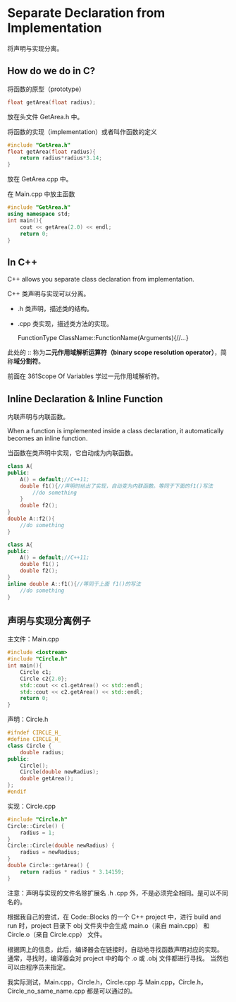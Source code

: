 # Separate Declaration from Implementation

将声明与实现分离。

## How do we do in C?

将函数的原型（prototype）

~~~c++
float getArea(float radius);
~~~

放在头文件 GetArea.h 中。

将函数的实现（implementation）或者叫作函数的定义

~~~c++
#include "GetArea.h"
float getArea(float radius){
    return radius*radius*3.14;
}
~~~

放在 GetArea.cpp 中。

在 Main.cpp 中放主函数

~~~C++
#include "GetArea.h"
using namespace std;
int main(){
    cout << getArea(2.0) << endl;
    return 0;
}
~~~

## In C++

C++ allows you separate class declaration from implementation.

C++ 类声明与实现可以分离。

- .h 类声明，描述类的结构。

- .cpp 类实现，描述类方法的实现。

  FunctionType ClassName::FunctionName(Arguments){//...}

此处的 :: 称为**二元作用域解析运算符（binary scope resolution operator）**，简称**域分割符**。

前面在 361Scope Of Variables 学过一元作用域解析符。

## Inline Declaration & Inline Function

内联声明与内联函数。

When a function is implemented inside a class declaration, it automatically becomes an inline function.

当函数在类声明中实现，它自动成为内联函数。

~~~C++
class A{
public:
    A() = default;//C++11;
    double f1(){//声明时给出了实现，自动变为内联函数。等同于下面的f1()写法
        //do something
    }
    double f2();
}
double A::f2(){
    //do something
}
~~~

~~~C++
class A{
public:
    A() = default;//C++11;
    double f1()；
    double f2();
}
inline double A::f1(){//等同于上面 f1()的写法
    //do something
}
~~~

## 声明与实现分离例子

主文件：Main.cpp

~~~C++
#include <iostream>
#include "Circle.h"
int main(){
    Circle c1;
    Circle c2{2.0};
    std::cout << c1.getArea() << std::endl;
    std::cout << c2.getArea() << std::endl;
    return 0;
}
~~~

声明：Circle.h

~~~C++
#ifndef CIRCLE_H_
#define CIRCLE_H_
class Circle {
    double radius;
public:
    Circle();
    Circle(double newRadius);
    double getArea();
};
#endif
~~~

实现：Circle.cpp

~~~C++
#include "Circle.h"
Circle::Circle() {
    radius = 1;
}
Circle::Circle(double newRadius) {
    radius = newRadius;
}
double Circle::getArea() {
    return radius * radius * 3.14159;
}
~~~

注意：声明与实现的文件名除扩展名 .h .cpp 外，不是必须完全相同。是可以不同名的。

根据我自己的尝试，在 Code::Blocks 的一个 C++ project 中，进行 build and run 时，project 目录下 obj 文件夹中会生成 main.o（来自 main.cpp） 和 Circle.o（来自 Circle.cpp） 文件。

根据网上的信息，此后，编译器会在链接时，自动地寻找函数声明对应的实现。
通常，寻找时，编译器会对 project 中的每个 .o 或 .obj 文件都进行寻找。
当然也可以由程序员来指定。

我实际测试，Main.cpp，Circle.h，Circle.cpp 与 Main.cpp，Circle.h，Circle_no_same_name.cpp 都是可以通过的。
